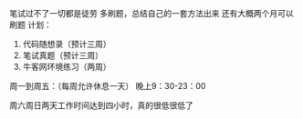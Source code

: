 笔试过不了一切都是徒劳
多刷题，总结自己的一套方法出来
还有大概两个月可以刷题
计划：
1. 代码随想录（预计三周）
2. 笔试真题（预计三周）
3. 牛客网环境练习（两周）

周一到周五：（每周允许休息一天）
晚上9：30-23：00

周六周日两天工作时间达到四小时，真的很低很低了
